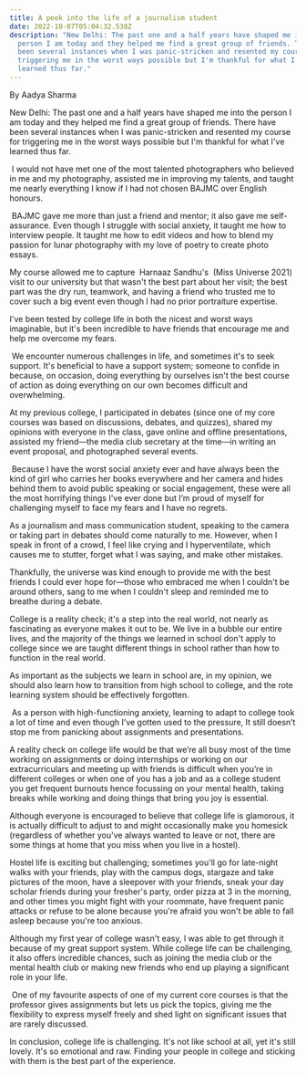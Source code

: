 ```yaml
---
title: A peek into the life of a journalism student
date: 2022-10-07T05:04:32.538Z
description: "New Delhi: The past one and a half years have shaped me into the
  person I am today and they helped me find a great group of friends. There have
  been several instances when I was panic-stricken and resented my course for
  triggering me in the worst ways possible but I'm thankful for what I've
  learned thus far."
---
```

By Aadya Sharma

New Delhi: The past one and a half years have shaped me into the person I am today and they helped me find a great group of friends. There have been several instances when I was panic-stricken and resented my course for triggering me in the worst ways possible but I'm thankful for what I've learned thus far.

 I would not have met one of the most talented photographers who believed in me and my photography, assisted me in improving my talents, and taught me nearly everything I know if I had not chosen BAJMC over English honours.

 BAJMC gave me more than just a friend and mentor; it also gave me self-assurance. Even though I struggle with social anxiety, it taught me how to interview people. It taught me how to edit videos and how to blend my passion for lunar photography with my love of poetry to create photo essays. 

My course allowed me to capture  Harnaaz Sandhu's  (Miss Universe 2021) visit to our university but that wasn't the best part about her visit; the best part was the dry run, teamwork, and having a friend who trusted me to cover such a big event even though I had no prior portraiture expertise.

I've been tested by college life in both the nicest and worst ways imaginable, but it's been incredible to have friends that encourage me and help me overcome my fears.

 We encounter numerous challenges in life, and sometimes it's to seek support. It's beneficial to have a support system; someone to confide in because, on occasion, doing everything by ourselves isn't the best course of action as doing everything on our own becomes difficult and overwhelming.

At my previous college, I participated in debates (since one of my core courses was based on discussions, debates, and quizzes), shared my opinions with everyone in the class, gave online and offline presentations, assisted my friend—the media club secretary at the time—in writing an event proposal, and photographed several events.

 Because I have the worst social anxiety ever and have always been the kind of girl who carries her books everywhere and her camera and hides behind them to avoid public speaking or social engagement, these were all the most horrifying things I've ever done but I’m proud of myself for challenging myself to face my fears and I have no regrets.

As a journalism and mass communication student, speaking to the camera or taking part in debates should come naturally to me. However, when I speak in front of a crowd, I feel like crying and I hyperventilate, which causes me to stutter, forget what I was saying, and make other mistakes. 

Thankfully, the universe was kind enough to provide me with the best friends I could ever hope for—those who embraced me when I couldn't be around others, sang to me when I couldn't sleep and reminded me to breathe during a debate.

College is a reality check; it's a step into the real world, not nearly as fascinating as everyone makes it out to be. We live in a bubble our entire lives, and the majority of the things we learned in school don't apply to college since we are taught different things in school rather than how to function in the real world. 

As important as the subjects we learn in school are, in my opinion, we should also learn how to transition from high school to college, and the rote learning system should be effectively forgotten.

 As a person with high-functioning anxiety, learning to adapt to college took a lot of time and even though I’ve gotten used to the pressure, It still doesn’t stop me from panicking about assignments and presentations.

A reality check on college life would be that we’re all busy most of the time working on assignments or doing internships or working on our extracurriculars and meeting up with friends is difficult when you’re in different colleges or when one of you has a job and as a college student you get frequent burnouts hence focussing on your mental health, taking breaks while working and doing things that bring you joy is essential.

Although everyone is encouraged to believe that college life is glamorous, it is actually difficult to adjust to and might occasionally make you homesick (regardless of whether you've always wanted to leave or not, there are some things at home that you miss when you live in a hostel).

Hostel life is exciting but challenging; sometimes you'll go for late-night walks with your friends, play with the campus dogs, stargaze and take pictures of the moon, have a sleepover with your friends, sneak your day scholar friends during your fresher's party, order pizza at 3 in the morning, and other times you might fight with your roommate, have frequent panic attacks or refuse to be alone because you're afraid you won't be able to fall asleep because you're too anxious.

Although my first year of college wasn't easy, I was able to get through it because of my great support system. While college life can be challenging, it also offers incredible chances, such as joining the media club or the mental health club or making new friends who end up playing a significant role in your life.

 One of my favourite aspects of one of my current core courses is that the professor gives assignments but lets us pick the topics, giving me the flexibility to express myself freely and shed light on significant issues that are rarely discussed.

In conclusion, college life is challenging. It's not like school at all, yet it's still lovely. It's so emotional and raw. Finding your people in college and sticking with them is the best part of the experience.